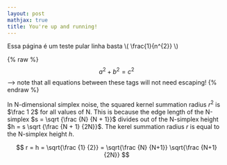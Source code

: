 ```yaml
---
layout: post
mathjax: true
title: You're up and running!
---
```


Essa página é um teste
pular linha basta \\( \frac{1}{n^{2}} \\)

{% raw %}
  $$a^2 + b^2 = c^2$$ --> note that all equations between these tags will not need escaping! 
 {% endraw %}


In N-dimensional simplex noise, the squared kernel summation radius $r^2$ is $\frac 1 2$
for all values of N. This is because the edge length of the N-simplex $s = \sqrt {\frac {N} {N + 1}}$
divides out of the N-simplex height $h = s \sqrt {\frac {N + 1} {2N}}$.
The kerel summation radius $r$ is equal to the N-simplex height $h$.

$$ r = h = \sqrt{\frac {1} {2}} = \sqrt{\frac {N} {N+1}} \sqrt{\frac {N+1} {2N}} $$
